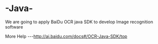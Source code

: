 # -Java-
We are going to apply BaiDu OCR java SDK to develop Image recognition software 


More Help ---http://ai.baidu.com/docs#/OCR-Java-SDK/top
